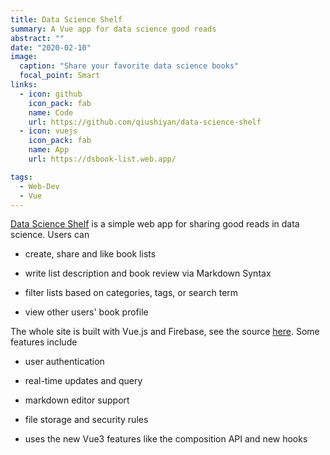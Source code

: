 ```yaml
---
title: Data Science Shelf
summary: A Vue app for data science good reads
abstract: ""
date: "2020-02-10"
image:
  caption: "Share your favorite data science books"
  focal_point: Smart
links:
  - icon: github
    icon_pack: fab
    name: Code
    url: https://github.com/qiushiyan/data-science-shelf
  - icon: vuejs
    icon_pack: fab
    name: App
    url: https://dsbook-list.web.app/

tags:
  - Web-Dev
  - Vue
---
```


[Data Science Shelf](https://dsbook-list.web.app/) is a simple web app for sharing good reads in data science. Users can

- create, share and like book lists

- write list description and book review via Markdown Syntax

- filter lists based on categories, tags, or search term

- view other users' book profile

The whole site is built with Vue.js and Firebase, see the source [here](https://github.com/qiushiyan/data-science-shelf). Some features include

- user authentication

- real-time updates and query

- markdown editor support

- file storage and security rules

- uses the new Vue3 features like the composition API and new hooks
